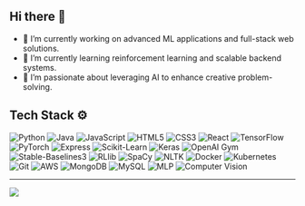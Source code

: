 ## **Hi there 👋**

- 🔭 I’m currently working on advanced ML applications and full-stack web solutions.  
- 🌱 I’m currently learning reinforcement learning and scalable backend systems.  
- 🤖 I’m passionate about leveraging AI to enhance creative problem-solving.  

## **Tech Stack ⚙️**

![Python](https://img.shields.io/badge/-Python-3776AB?style=flat-square&logo=python&logoColor=white)
![Java](https://img.shields.io/badge/-Java-007396?style=flat-square&logo=java&logoColor=white)
![JavaScript](https://img.shields.io/badge/-JavaScript-F7DF1E?style=flat-square&logo=javascript&logoColor=black)
![HTML5](https://img.shields.io/badge/-HTML5-E34F26?style=flat-square&logo=html5&logoColor=white)
![CSS3](https://img.shields.io/badge/-CSS3-1572B6?style=flat-square&logo=css3&logoColor=white)
![React](https://img.shields.io/badge/-React-61DAFB?style=flat-square&logo=react&logoColor=black)
![TensorFlow](https://img.shields.io/badge/-TensorFlow-FF6F00?style=flat-square&logo=tensorflow&logoColor=white)
![PyTorch](https://img.shields.io/badge/-PyTorch-EE4C2C?style=flat-square&logo=pytorch&logoColor=white)
![Express](https://img.shields.io/badge/-Express-000000?style=flat-square&logo=express&logoColor=white)
![Scikit-Learn](https://img.shields.io/badge/-Scikit--Learn-F7931E?style=flat-square&logo=scikit-learn&logoColor=white)
![Keras](https://img.shields.io/badge/-Keras-D00000?style=flat-square&logo=keras&logoColor=white)
![OpenAI Gym](https://img.shields.io/badge/-OpenAI%20Gym-0F4B9B?style=flat-square&logo=openai&logoColor=white)
![Stable-Baselines3](https://img.shields.io/badge/-Stable--Baselines3-4D6F8C?style=flat-square&logo=python&logoColor=white)
![RLlib](https://img.shields.io/badge/-RLlib-0A8A8F?style=flat-square&logo=python&logoColor=white)
![SpaCy](https://img.shields.io/badge/-SpaCy-00A2D1?style=flat-square&logo=spacy&logoColor=white)
![NLTK](https://img.shields.io/badge/-NLTK-4C9C2B?style=flat-square&logo=nltk&logoColor=white)
![Docker](https://img.shields.io/badge/-Docker-2496ED?style=flat-square&logo=docker&logoColor=white)
![Kubernetes](https://img.shields.io/badge/-Kubernetes-326CE5?style=flat-square&logo=kubernetes&logoColor=white)
![Git](https://img.shields.io/badge/-Git-F05032?style=flat-square&logo=git&logoColor=white)
![AWS](https://img.shields.io/badge/-AWS-232F3E?style=flat-square&logo=amazonaws&logoColor=white)
![MongoDB](https://img.shields.io/badge/-MongoDB-47A248?style=flat-square&logo=mongodb&logoColor=white)
![MySQL](https://img.shields.io/badge/-MySQL-4479A1?style=flat-square&logo=mysql&logoColor=white)
![MLP](https://img.shields.io/badge/-MLP-000000?style=flat-square&logo=python&logoColor=white)
![Computer Vision](https://img.shields.io/badge/-Computer%20Vision-000000?style=flat-square&logo=python&logoColor=white)

---

[![](https://visitcount.itsvg.in/api?id=yvarun5292&label=Profile%20Views&pretty=false)](https://visitcount.itsvg.in)
